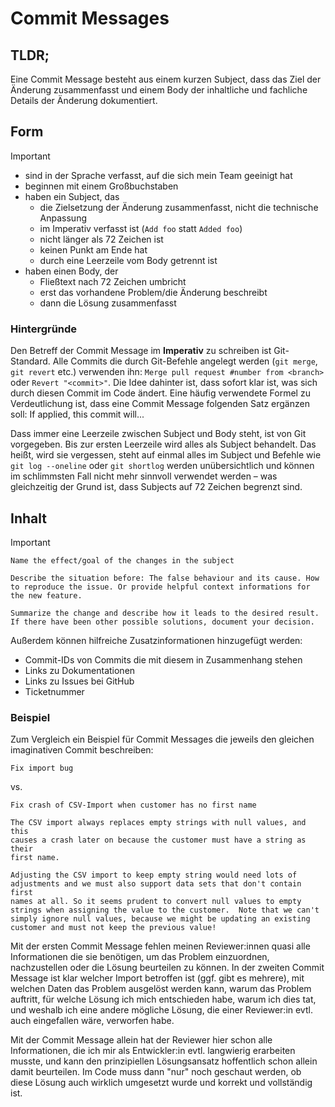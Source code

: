 # Commit Messages

## TLDR;

Eine Commit Message besteht aus einem kurzen Subject, dass das Ziel der Änderung zusammenfasst und einem Body der inhaltliche und fachliche Details der Änderung dokumentiert.

## Form

>[!IMPORTANT]
> - sind in der Sprache verfasst, auf die sich mein Team geeinigt hat
> - beginnen mit einem Großbuchstaben
> - haben ein Subject, das
>   - die Zielsetzung der Änderung zusammenfasst, nicht die technische Anpassung
>   - im Imperativ verfasst ist (`Add foo` statt `Added foo`)
>   - nicht länger als 72 Zeichen ist
>   - keinen Punkt am Ende hat
>   - durch eine Leerzeile vom Body getrennt ist
> - haben einen Body, der
>   - Fließtext nach 72 Zeichen umbricht
>   - erst das vorhandene Problem/die Änderung beschreibt
>   - dann die Lösung zusammenfasst

### Hintergründe

Den Betreff der Commit Message im **Imperativ** zu schreiben ist Git-Standard. Alle Commits die durch Git-Befehle angelegt werden (`git merge`, `git revert` etc.) verwenden ihn: `Merge pull request #number from <branch>` oder `Revert "<commit>"`. Die Idee dahinter ist, dass sofort klar ist, was sich durch diesen Commit im Code ändert. Eine häufig verwendete Formel zu Verdeutlichung ist, dass eine Commit Message folgenden Satz ergänzen soll: If applied, this commit will...

Dass immer eine Leerzeile zwischen Subject und Body steht, ist von Git vorgegeben. Bis zur ersten Leerzeile wird alles als Subject behandelt. Das heißt, wird sie vergessen, steht auf einmal alles im Subject und Befehle wie `git log --oneline` oder `git shortlog` werden unübersichtlich und können im schlimmsten Fall nicht mehr sinnvoll verwendet werden – was gleichzeitig der Grund ist, dass Subjects auf 72 Zeichen begrenzt sind.

## Inhalt

>[!IMPORTANT]
>```
>Name the effect/goal of the changes in the subject
>
>Describe the situation before: The false behaviour and its cause. How
>to reproduce the issue. Or provide helpful context informations for
>the new feature.
>
>Summarize the change and describe how it leads to the desired result. 
>If there have been other possible solutions, document your decision.
>```

Außerdem können hilfreiche Zusatzinformationen hinzugefügt werden:

- Commit-IDs von Commits die mit diesem in Zusammenhang stehen
- Links zu Dokumentationen
- Links zu Issues bei GitHub
- Ticketnummer

### Beispiel

Zum Vergleich ein Beispiel für Commit Messages die jeweils den gleichen imaginativen Commit beschreiben:

```
Fix import bug
```
vs.
```
Fix crash of CSV-Import when customer has no first name

The CSV import always replaces empty strings with null values, and this
causes a crash later on because the customer must have a string as their
first name.

Adjusting the CSV import to keep empty string would need lots of
adjustments and we must also support data sets that don't contain first
names at all. So it seems prudent to convert null values to empty
strings when assigning the value to the customer.  Note that we can't
simply ignore null values, because we might be updating an existing
customer and must not keep the previous value!
```

Mit der ersten Commit Message fehlen meinen Reviewer:innen quasi alle Informationen die sie benötigen, um das Problem einzuordnen, nachzustellen oder die Lösung beurteilen zu können. In der zweiten Commit Message ist klar welcher Import betroffen ist (ggf. gibt es mehrere), mit welchen Daten das Problem ausgelöst werden kann, warum das Problem auftritt, für welche Lösung ich mich entschieden habe, warum ich dies tat, und weshalb ich eine andere mögliche Lösung, die einer Reviewer:in evtl. auch eingefallen wäre, verworfen habe.

Mit der Commit Message allein hat der Reviewer hier schon alle Informationen, die ich mir als Entwickler:in evtl. langwierig erarbeiten musste, und kann den prinzipiellen Lösungsansatz hoffentlich schon allein damit beurteilen. Im Code muss dann "nur" noch geschaut werden, ob diese Lösung auch wirklich umgesetzt wurde und korrekt und vollständig ist.

